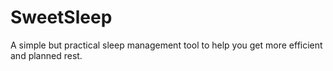 # SweetSleep
A simple but practical sleep management tool to help you get more efficient and planned rest.
